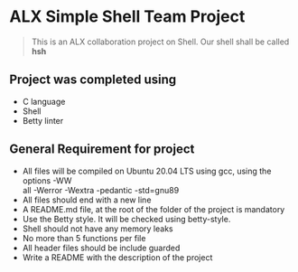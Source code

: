 # ALX Simple Shell Team Project                                                                              
                                                                                                             
> This is an ALX collaboration project on Shell. Our shell shall be called **hsh**

## Project was completed using

- C language                                                                                                 
- Shell                                                                                                      
- Betty linter

## General Requirement for project

- All files will be compiled on Ubuntu 20.04 LTS using gcc, using the options -WW                            
all -Werror -Wextra -pedantic -std=gnu89                                                                     
- All files should end with a new line                                                                       
- A README.md file, at the root of the folder of the project is mandatory                                    
- Use the Betty style. It will be checked using betty-style.
- Shell should not have any memory leaks                                                                     
- No more than 5 functions per file                                                                          
- All header files should be include guarded                                                                 
- Write a README with the description of the project
